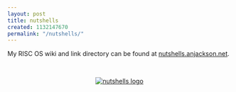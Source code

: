 ```yaml
---
layout: post
title: nutshells
created: 1132147670
permalink: "/nutshells/"
---
```

<p>
My RISC OS wiki and link directory can be found at <a href="http://nutshells.anjackson.net/">nutshells.anjackson.net</a>.
</p>

<p>
<br/>
</p>

<p style="text-align: center;">
<a href="http://nutshells.anjackson.net/">
<img src="http://nutshells.anjackson.net/sites/nutshells.anjackson.net/themes/nutshell/images/nutlogoRsml.png" alt="nutshells logo"/>
</a>
</p>

<p>
<br/>
</p>
